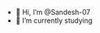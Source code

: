 - 👋 Hi, I’m @Sandesh-07
- 🌱 I’m currently studying


<!---
Sandesh-07/Sandesh-07 is a ✨ special ✨ repository because its `README.md` (this file) appears on your GitHub profile.
You can click the Preview link to take a look at your changes.
--->

